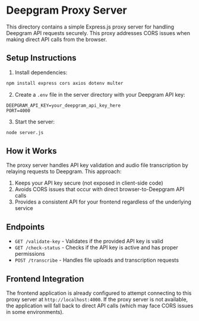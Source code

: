 
# Deepgram Proxy Server

This directory contains a simple Express.js proxy server for handling Deepgram API requests securely. This proxy addresses CORS issues when making direct API calls from the browser.

## Setup Instructions

1. Install dependencies:
```bash
npm install express cors axios dotenv multer
```

2. Create a `.env` file in the server directory with your Deepgram API key:
```
DEEPGRAM_API_KEY=your_deepgram_api_key_here
PORT=4000
```

3. Start the server:
```bash
node server.js
```

## How it Works

The proxy server handles API key validation and audio file transcription by relaying requests to Deepgram. This approach:

1. Keeps your API key secure (not exposed in client-side code)
2. Avoids CORS issues that occur with direct browser-to-Deepgram API calls
3. Provides a consistent API for your frontend regardless of the underlying service

## Endpoints

- `GET /validate-key` - Validates if the provided API key is valid
- `GET /check-status` - Checks if the API key is active and has proper permissions
- `POST /transcribe` - Handles file uploads and transcription requests

## Frontend Integration

The frontend application is already configured to attempt connecting to this proxy server at `http://localhost:4000`. If the proxy server is not available, the application will fall back to direct API calls (which may face CORS issues in some environments).


